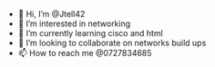 - 👋 Hi, I’m @Jtell42
- 👀 I’m interested in networking 
- 🌱 I’m currently learning cisco and html
- 💞️ I’m looking to collaborate on networks build ups
- 📫 How to reach me @0727834685

<!---
Jtell42/Jtell42 is a ✨ special ✨ repository because its `README.md` (this file) appears on your GitHub profile.
You can click the Preview link to take a look at your changes.
--->
